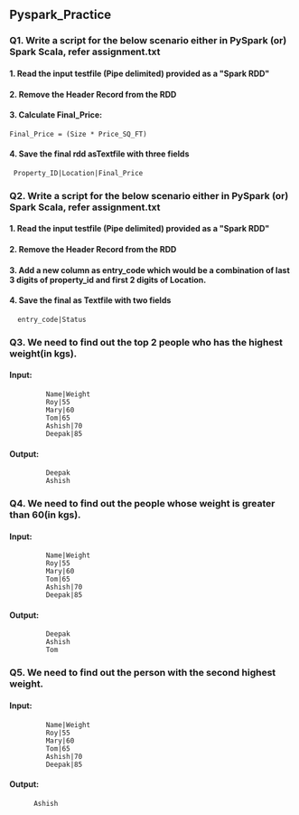## Pyspark_Practice

### Q1. Write a script for the below scenario either in PySpark (or) Spark Scala, refer assignment.txt

#### 1. Read the input testfile (Pipe delimited) provided as a "Spark RDD" 

#### 2. Remove the Header Record from the RDD

#### 3. Calculate Final_Price:

    Final_Price = (Size * Price_SQ_FT)
    
#### 4. Save the final rdd asTextfile with three fields

     Property_ID|Location|Final_Price
     

### Q2. Write a script for the below scenario either in PySpark (or) Spark Scala, refer assignment.txt

#### 1. Read the input testfile (Pipe delimited) provided as a "Spark RDD" 

#### 2. Remove the Header Record from the RDD

#### 3. Add a new column as entry_code which would be a combination of last 3 digits of property_id and first 2 digits of Location.

#### 4. Save the final as Textfile with two fields

      entry_code|Status
      

### Q3. We need to find out the top 2 people who has the highest weight(in kgs).

#### Input:
           
             Name|Weight
             Roy|55
             Mary|60
             Tom|65
             Ashish|70
             Deepak|85

#### Output:
 
             Deepak
             Ashish
             
             
 ### Q4. We need to find out the people whose weight is greater than 60(in kgs).
 
 #### Input:
           
             Name|Weight
             Roy|55
             Mary|60
             Tom|65
             Ashish|70
             Deepak|85
             
 #### Output:
 
             Deepak
             Ashish
             Tom
 
### Q5. We need to find out the person with the second highest weight.

#### Input:
           
             Name|Weight
             Roy|55
             Mary|60
             Tom|65
             Ashish|70
             Deepak|85
             
 #### Output:
          
          Ashish
